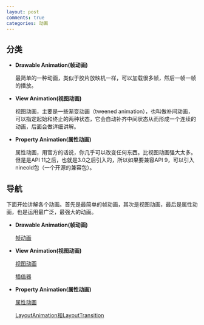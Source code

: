 ```yaml
---
layout: post
comments: true
categories: 动画
---
```


## 分类
* **Drawable Animation(帧动画)**

  最简单的一种动画，类似于胶片放映机一样，可以加载很多帧，然后一帧一帧的播放。

* **View Animation(视图动画)**
 
  视图动画，主要是一些渐变动画（tweened animation），也叫做补间动画，可以指定起始和终止的两种状态，它会自动补齐中间状态从而形成一个连续的动画，后面会做详细讲解。  

* **Property Animation(属性动画)**

  属性动画，用官方的话说，你几乎可以改变任何东西。比视图动画强大太多。但是是API 11之后，也就是3.0之后引入的，所以如果要兼容API 9，可以引入nineold包（一个开源的兼容包）。
  
## 导航

  下面开始讲解各个动画。首先是最简单的帧动画，其次是视图动画，最后是属性动画，也是运用最广泛，最强大的动画。
  
* **Drawable Animation(帧动画)**

  [帧动画](http://www.wentao.tech/2016/04/13/%E5%B8%A7%E5%8A%A8%E7%94%BB/)

* **View Animation(视图动画)**

  [视图动画](http://www.wentao.tech/2016/04/14/%E8%A7%86%E5%9B%BE%E5%8A%A8%E7%94%BB/)
  
  [插值器](http://www.wentao.tech/2016/04/15/%E6%8F%92%E5%80%BC%E5%99%A8/)
 
* **Property Animation(属性动画)**

  [属性动画](http://www.wentao.tech/2016/04/17/%E5%B1%9E%E6%80%A7%E5%8A%A8%E7%94%BB/)
  
  [LayoutAnimation和LayoutTransition](http://www.wentao.tech/2016/04/18/LayoutAnimation和LayoutTransition/)
 
  

  

